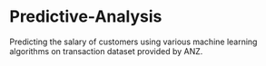 # Predictive-Analysis
Predicting the salary of customers using various machine learning algorithms on transaction dataset provided by ANZ.

